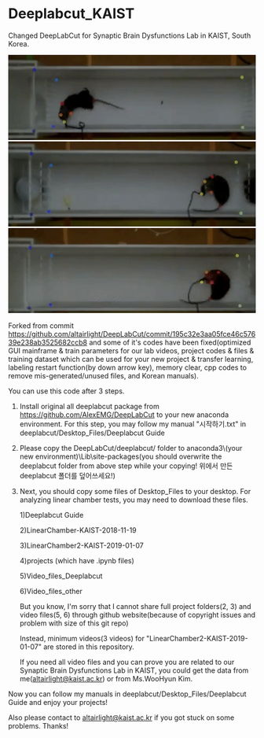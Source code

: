 # Deeplabcut_KAIST
Changed DeepLabCut for Synaptic Brain Dysfunctions Lab in KAIST, South Korea.

![Alt Text](https://github.com/altairlight/DeepLabCut/blob/master/deeplabcut/Desktop_Files/gifs/Empty%20%26%20Empty.gif)
![Alt Text](https://github.com/altairlight/DeepLabCut/blob/master/deeplabcut/Desktop_Files/gifs/Object%20%26%20Mouse.gif)
![Alt Text](https://github.com/altairlight/DeepLabCut/blob/master/deeplabcut/Desktop_Files/gifs/RedHat.gif)

Forked from commit https://github.com/altairlight/DeepLabCut/commit/195c32e3aa05fce46c57639e238ab3525682ccb8 and some of it's codes have been fixed(optimized GUI mainframe & train parameters for our lab videos, project codes & files & training dataset which can be used for your new project & transfer learning, labeling restart function(by down arrow key), memory clear, cpp codes to remove mis-generated/unused files, and Korean manuals). 

You can use this code after 3 steps.

1. Install original all deeplabcut package from https://github.com/AlexEMG/DeepLabCut to your new anaconda environment.
For this step, you may follow my manual "시작하기.txt" in deeplabcut/Desktop_Files/Deeplabcut Guide

2. Please copy the DeepLabCut/deeplabcut/ folder to anaconda3\\(your new environment)\Lib\site-packages(you should overwrite the deeplabcut folder from above step while your copying! 위에서 만든 deeplabcut 폴더를 덮어쓰세요!)

3. Next, you should copy some files of Desktop_Files to your desktop. For analyzing linear chamber tests, you may need to download these files.

    1)Deeplabcut Guide

    2)LinearChamber-KAIST-2018-11-19
    
    3)LinearChamber2-KAIST-2019-01-07
    
    4)projects (which have .ipynb files)
    
    5)Video_files_Deeplabcut
    
    6)Video_files_other
    
    But you know, I'm sorry that I cannot share full project folders(2, 3) and video files(5, 6) through github website(because of copyright issues and problem with size of this git repo) 
    
    Instead, minimum videos(3 videos) for "LinearChamber2-KAIST-2019-01-07" are stored in this repository. 
    
    If you need all video files and you can prove you are related to our Synaptic Brain Dysfunctions Lab in KAIST, you could get the data from me(altairlight@kaist.ac.kr) or from Ms.WooHyun Kim.

Now you can follow my manuals in deeplabcut/Desktop_Files/Deeplabcut Guide and enjoy your projects!

Also please contact to altairlight@kaist.ac.kr if you got stuck on some problems. Thanks!
